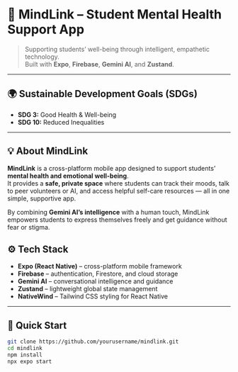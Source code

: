 # 🧠 MindLink – Student Mental Health Support App  

> Supporting students’ well-being through intelligent, empathetic technology.  
> Built with **Expo**, **Firebase**, **Gemini AI**, and **Zustand**.

---

## 🌍 Sustainable Development Goals (SDGs)
- **SDG 3:** Good Health & Well-being  
- **SDG 10:** Reduced Inequalities  

---

## 💡 About MindLink
**MindLink** is a cross-platform mobile app designed to support students’ **mental health and emotional well-being**.  
It provides a **safe, private space** where students can track their moods, talk to peer volunteers or AI, and access helpful self-care resources — all in one simple, supportive app.  

By combining **Gemini AI’s intelligence** with a human touch, MindLink empowers students to express themselves freely and get guidance without fear or stigma.  



## ⚙️ Tech Stack
- **Expo (React Native)** – cross-platform mobile framework  
- **Firebase** – authentication, Firestore, and cloud storage  
- **Gemini AI** – conversational intelligence and guidance  
- **Zustand** – lightweight global state management  
- **NativeWind** – Tailwind CSS styling for React Native  

---

## 🚀 Quick Start
```bash
git clone https://github.com/yourusername/mindlink.git
cd mindlink
npm install
npx expo start
